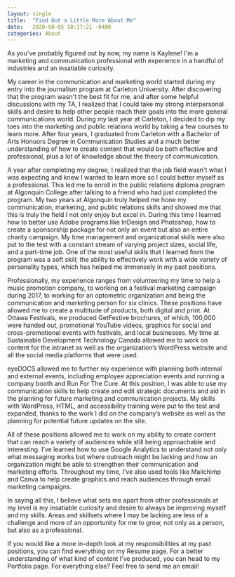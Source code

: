 ```yaml
---
layout: single
title:  "Find Out a Little More About Me"
date:   2020-08-05 18:17:21 -0400
categories: About
---
```

As you've probably figured out by now, my name is Kaylene! I'm a marketing and communication professional with experience in a handful of industries and an insatiable curiosity.

My career in the communication and marketing world started during my entry into the journalism program at Carleton University. After discovering that the program wasn't the best fit for me, and after some helpful discussions with my TA, I realized that I could take my strong interpersonal skills and desire to help other people reach their goals into the more general communications world. During my last year at Carleton, I decided
to dip my toes into the marketing and public relations world by taking a few courses to learn more. After four years, I graduated from Carleton with a Bachelor of Arts Honuors Degree in Communication Studies and a much better understanding of how to create content that would be both effective and professional, plus a lot of knowledge about the theory of communication. 

A year after completing my degree, I realized that the job field wasn't what I was expecting and knew I wanted to learn more so I could better myself as a professional. This led me to enroll in the public relations diploma program at Algonquin College after talking to a friend who had just completed the program. My two years at Algonquin truly helped me hone my communication, marketing, and public relations skills and showed me that this is truly the field I not only enjoy but excel in. During this time I learned how to better use Adobe programs like InDesign and Photoshop, how to create a sponsorship package for not only an event but also an entire charity campaign. My time management and organizational skills were also put to the test with a constant stream of varying project sizes, social life, and a part-time job. One of the most useful skills that I learned from the program was a soft skill; the ability to effectively work with a wide variety of personality types, which has helped me immensely in my past positions.

Professionally, my experience ranges from volunteering my time to help a music promotion company, to working on a festival marketing campaign during 2017, to working for an optometric organization and being the communication and marketing person for six clinics. These positions have allowed me to create a multitude of products, both digital and print. At Ottawa Festivals, we produced GetFestive brochures, of which, 100,000 were handed out, promotional YouTube videos, graphics for social and cross-promotional events with festivals, and local businesses. My time at Sustainable Development Technology Canada allowed me to work on content for the intranet as well as the organization’s WordPress website and all the social media platforms that were used. 

eyeDOCS allowed me to further my experience with planning both internal and external events, including employee appreciation events and running a company booth and Run For The Cure. At this position, I was able to use my communication skills to help create and edit strategic documents and aid in the planning for future marketing and communication projects. My skills with WordPress, HTML, and accessibility training were put to the test and expanded, thanks to the work I did on the company’s website as well as the planning for potential future updates on the site. 

All of these positions allowed me to work on my ability to create content that can reach a variety of audiences while still being approachable and interesting. I’ve learned how to use Google Analytics to understand not only what messaging works but where outreach might be lacking and how an organization might be able to strengthen their communication and marketing efforts. Throughout my time, I’ve also used tools like Mailchimp and Canva to help create graphics and reach audiences through email marketing campaigns. 

In saying all this, I believe what sets me apart from other professionals at my level is my insatiable curiosity and desire to always be improving myself and my skills. Areas and skillsets where I may be lacking are less of a challenge and more of an opportunity for me to grow, not only as a person, but also as a professional. 

If you would like a more in-depth look at my responsibilities at my past positions, you can find everything on my Resume page. For a better understanding of what kind of content I’ve produced, you can head to my Portfolio page. For everything else? Feel free to send me an email!



